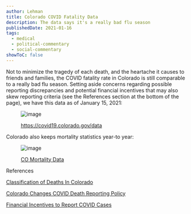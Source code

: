 ```yaml
---
author: Lehman
title: Colorado COVID Fatality Data
description: The data says it's a really bad flu season
publishedDate: 2021-01-16
tags:
  - medical
  - political-commentary
  - social-commentary
showToC: false
---
```


Not to minimize the tragedy of each death, and the heartache it causes to friends and families, the COVID fatality rate in Colorado is still comparable to a really bad flu season. Setting aside concerns regarding possible reporting discrepancies and potential financial incentives that may also skew reporting criteria (see the References section at the bottom of the page), we have this data as of January 15, 2021:

<figure>

![image](@/assets/images/posts/covid19-colorado-jan-15.png)

<figcaption>

https://covid19.colorado.gov/data

</figcaption>

</figure>

Colorado also keeps mortality statistics year-to year:

<figure>

![image](@/assets/images/posts/colorado-mortality-2012.png)

<figcaption>

[CO Mortality Data](https://cohealthviz.dphe.state.co.us/t/HealthInformaticsPublic/views/COHIDFullDeathQuery_StateDemographyPopEstimates/MortalityStatistics?iframeSizedToWindow=true&,:embed=y&,:showAppBanner=false&,:display_count=no&,:showVizHome=no)

</figcaption>

</figure>

References

[Classification of Deaths In Colorado](https://denver.cbslocal.com/2020/12/15/grand-county-covid-deaths/)

[Colorado Changes COVID Death Reporting Policy](https://www.denverpost.com/2020/05/15/colorado-covid-coronavirus-counting-deaths-fatalities/)

[Financial Incentives to Report COVID Cases](https://www.christianpost.com/news/cdc-director-agrees-that-hospitals-have-monetary-incentive-to-inflate-covid-19-data.html)
